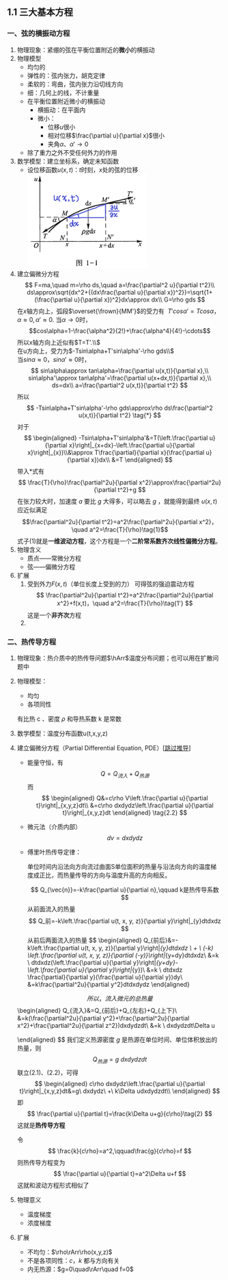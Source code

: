 ## 1.1 三大基本方程

### 一、弦的横振动方程

1. 物理现象：紧绷的弦在平衡位置附近的**微小**的横振动
2. 物理模型
   + 均匀的
   + 弹性的：弦内张力，胡克定律
   + 柔软的：弯曲，弦内张力沿切线方向
   + 细：几何上的线，不计重量
   + 在平衡位置附近微小的横振动
     + 横振动：在平面内
     + 微小：
       + 位移$u$很小
       + 相对位移$\frac{\partial u}{\partial x}$很小
       + 夹角$\alpha、\alpha'\to0$
   + 除了重力之外不受任何外力的作用
3. 数学模型：建立坐标系，确定未知函数
   + 设位移函数$u(x,t)$：$t$时刻，$x$处的弦的位移  
     <img src="./img/1-1.png"></img>
4. 建立偏微分方程
    $$
        F=ma,\quad m=\rho ds,\quad a=\frac{\partial^2 u}{\partial t^2}\\
        ds\approx\sqrt{dx^2+{(dx\frac{\partial u}{\partial x})^2}}=\sqrt{1+(\frac{\partial u}{\partial x})^2}dx\approx dx\\
        G=\rho gds
    $$
    在$x$轴方向上，弧段$\overset{\frown}{MM'}$的受力有 $\  T'cos\alpha'=Tcos\alpha，\alpha\approx0,\alpha'\approx0$. 当$\alpha\to0$时，
    $$cos\alpha=1-\frac{\alpha^2}{2!}+\frac{\alpha^4}{4!}-\cdots$$
    所以x轴方向上近似有$T=T'.\\$  
    在u方向上，受力为$-Tsin\alpha+T'sin\alpha'-\rho gds\\$  
    当$sin\alpha\approx0，sin\alpha'\approx0$时，
    $$
    sin\alpha\approx tan\alpha=\frac{\partial u(x,t)}{\partial x},\\
    sin\alpha'\approx tan\alpha'=\frac{\partial u(x+dx,t)}{\partial x},\\
    ds=dx\\
    a=\frac{\partial^2 u(x,t)}{\partial t^2}
    $$
    所以
    $$
    -Tsin\alpha+T'sin\alpha'-\rho gds\approx\rho ds\frac{\partial^2 u(x,t)}{\partial t^2}   \tag{*}
    $$
    对于
    $$
    \begin{aligned}
        -Tsin\alpha+T'sin\alpha'&=T(\left.\frac{\partial u}{\partial x}\right|_{x+dx}-\left.\frac{\partial u}{\partial x}\right|_{x})\\&\approx T\frac{\partial}{\partial x}(\frac{\partial u}{\partial x})dx\\
        &=T
    \end{aligned}
    $$
    带入*式有
    $$
    \frac{T}{\rho}\frac{\partial^2u}{\partial x^2}\approx\frac{\partial^2u}{\partial t^2}+g
    $$
    在张力较大时，加速度$\ a$ 要比 $g$ 大得多，可以略去 $g$ ，就能得到最终 $u(x,t)$ 应近似满足$$\frac{\partial^2u}{\partial t^2}=a^2\frac{\partial^2u}{\partial x^2}，\quad a^2=\frac{T}{\rho}\tag{1}$$
    式子(1)就是**一维波动方程**，这个方程是一个**二阶常系数齐次线性偏微分方程**。
5. 物理含义
   + 质点——常微分方程
   + 弦——偏微分方程
6. 扩展
    1. 受到外力$F(x,t)$（单位长度上受到的力）
       可得弦的强迫震动方程
       $$
       \frac{\partial^2u}{\partial t^2}=a^2\frac{\partial^2u}{\partial x^2}+f(x,t)，\quad a^2=\frac{T}{\rho}\tag{1'}
       $$
       这是一个**非齐次**方程
    2. 

### 二、热传导方程

1. 物理现象：热介质中的热传导问题$\hArr$温度分布问题；也可以用在扩散问题中
2. 物理模型：
   + 均匀
   + 各项同性
   
   有比热 c 、密度 $\rho$ 和导热系数 k 是常数
3. 数学模型：温度分布函数u(t,x,y,z)
4. 建立偏微分方程（Partial Differential Equation, PDE）\[[跳过推导](#1.2.4)\]
   
    + 能量守恒，有
      $$
      Q=Q_{流入}+Q_{热源}\tag{2.1}
      $$
      而
      $$
      \begin{aligned}
          Q&=c\rho V\left.\frac{\partial u}{\partial t}\right|_{x,y,z}dt\\
          &=c\rho dxdydz\left.\frac{\partial u}{\partial t}\right|_{x,y,z}dt
      \end{aligned}
      \tag{2.2}
      $$
    + 微元法（介质内部）$$dv=dxdydz$$
    + 傅里叶热传导定律：
    
      单位时间内沿法向方向流过曲面S单位面积的热量与沿法向方向的温度梯度成正比，而热量传导的方向与温度升高的方向相反。

      $$
      Q_{\vec{n}}=-k\frac{\partial u}{\partial n},\qquad k是热传导系数
      $$
   从前面流入的热量
   $$
   Q_前=-k\left.\frac{\partial u(t, x, y, z)}{\partial y}\right|_{y}dtdxdz
   $$
   从前后两面流入的热量
   $$
   \begin{aligned}
     Q_{前后}&=-k\left.\frac{\partial u(t, x, y, z)}{\partial y}\right|_{y}dtdxdz \ + \ (-k) \left.\frac{\partial u(t, x, y, z)}{\partial (-y)}\right|_{y+dy}dtdxdz\\
     &=k \ dtdxdz(\left.\frac{\partial u}{\partial y}\right|_{y+dy}-\left.\frac{\partial u}{\partial y}\right|_{y})\\
     &=k \ dtdxdz \frac{\partial}{\partial y}(\frac{\partial u}{\partial y})dy\\
     &=k\frac{\partial^2u}{\partial y^2}dtdxdydz
   \end{aligned}
   
   $$
   所以，流入微元的总热量
   $$
   \begin{aligned}
       Q_{流入}&=Q_{前后}+Q_{左右}+Q_{上下}\\
       &=k(\frac{\partial^2u}{\partial y^2}+\frac{\partial^2u}{\partial x^2}+\frac{\partial^2u}{\partial z^2})dxdydzdt\\
       &=k \ dxdydzdt\Delta u

   \end{aligned}
   $$
   我们定义热源密度 $g$ 是热源在单位时间、单位体积放出的热量，则
   $$
   Q_{热源}=g \ dxdydzdt
   $$
   联立(2.1)、(2.2)，可得
   $$
   \begin{aligned}
       c\rho dxdydz\left.\frac{\partial u}{\partial t}\right|_{x,y,z}dt&=g\ dxdydz\ +\ k\Delta udxdydzdt\\    
   \end{aligned}
   $$
   即
   $$
   \frac{\partial u}{\partial t}=\frac{k\Delta u+g}{c\rho}\tag{2}
   $$
   这就是<a name="1.2.4">**热传导方程**</a>
   
   令
   $$
   \frac{k}{c\rho}=a^2,\qquad\frac{g}{c\rho}=f
   $$
   则热传导方程变为
   $$
   \frac{\partial u}{\partial t}=a^2\Delta u+f
   $$
   这就和波动方程形式相似了
5. 物理意义
    + 温度梯度
    + 浓度梯度
6.  扩展
    + 不均匀：$\rho\rArr\rho(x,y,z)$
    + 不是各项同性：$c，k$ 都与方向有关
    + 内无热源：$g=0\quad\rArr\quad f=0$
   